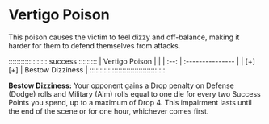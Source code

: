 # Vertigo Poison 

This poison causes the victim to feel dizzy and off-balance, making it harder for them
to defend themselves from attacks.

::::::::::::::::::: success :::::::::
| Vertigo Poison |                  |
| :--:           | :--------------- |
| [+][+]         | Bestow Dizziness |
:::::::::::::::::::::::::::::::::::::

**Bestow Dizziness:** Your opponent gains a Drop penalty on Defense (Dodge) rolls and Military (Aim)
rolls equal to one die for every two Success Points you spend, up to a
maximum of Drop 4. This impairment lasts until the end of the scene or
for one hour, whichever comes first.
